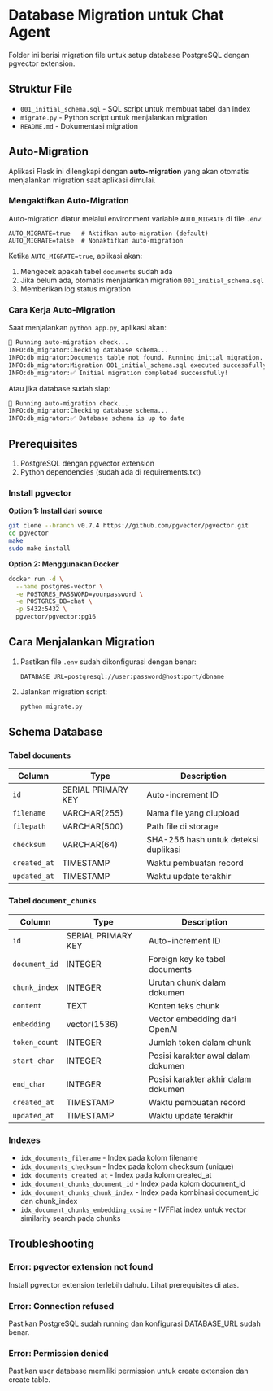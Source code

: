 # Database Migration untuk Chat Agent

Folder ini berisi migration file untuk setup database PostgreSQL dengan pgvector extension.

## Struktur File

- `001_initial_schema.sql` - SQL script untuk membuat tabel dan index
- `migrate.py` - Python script untuk menjalankan migration
- `README.md` - Dokumentasi migration

## Auto-Migration

Aplikasi Flask ini dilengkapi dengan **auto-migration** yang akan otomatis menjalankan migration saat aplikasi dimulai.

### Mengaktifkan Auto-Migration

Auto-migration diatur melalui environment variable `AUTO_MIGRATE` di file `.env`:

```env
AUTO_MIGRATE=true   # Aktifkan auto-migration (default)
AUTO_MIGRATE=false  # Nonaktifkan auto-migration
```

Ketika `AUTO_MIGRATE=true`, aplikasi akan:
1. Mengecek apakah tabel `documents` sudah ada
2. Jika belum ada, otomatis menjalankan migration `001_initial_schema.sql`
3. Memberikan log status migration

### Cara Kerja Auto-Migration

Saat menjalankan `python app.py`, aplikasi akan:

```bash
🔄 Running auto-migration check...
INFO:db_migrator:Checking database schema...
INFO:db_migrator:Documents table not found. Running initial migration...
INFO:db_migrator:Migration 001_initial_schema.sql executed successfully
INFO:db_migrator:✅ Initial migration completed successfully!
```

Atau jika database sudah siap:

```bash
🔄 Running auto-migration check...
INFO:db_migrator:Checking database schema...
INFO:db_migrator:✅ Database schema is up to date
```

## Prerequisites

1. PostgreSQL dengan pgvector extension
2. Python dependencies (sudah ada di requirements.txt)

### Install pgvector

**Option 1: Install dari source**
```bash
git clone --branch v0.7.4 https://github.com/pgvector/pgvector.git
cd pgvector
make
sudo make install
```

**Option 2: Menggunakan Docker**
```bash
docker run -d \
  --name postgres-vector \
  -e POSTGRES_PASSWORD=yourpassword \
  -e POSTGRES_DB=chat \
  -p 5432:5432 \
  pgvector/pgvector:pg16
```

## Cara Menjalankan Migration

1. Pastikan file `.env` sudah dikonfigurasi dengan benar:
   ```
   DATABASE_URL=postgresql://user:password@host:port/dbname
   ```

2. Jalankan migration script:
   ```bash
   python migrate.py
   ```

## Schema Database

### Tabel `documents`

| Column | Type | Description |
|--------|------|-------------|
| `id` | SERIAL PRIMARY KEY | Auto-increment ID |
| `filename` | VARCHAR(255) | Nama file yang diupload |
| `filepath` | VARCHAR(500) | Path file di storage |
| `checksum` | VARCHAR(64) | SHA-256 hash untuk deteksi duplikasi |
| `created_at` | TIMESTAMP | Waktu pembuatan record |
| `updated_at` | TIMESTAMP | Waktu update terakhir |

### Tabel `document_chunks`

| Column | Type | Description |
|--------|------|-------------|
| `id` | SERIAL PRIMARY KEY | Auto-increment ID |
| `document_id` | INTEGER | Foreign key ke tabel documents |
| `chunk_index` | INTEGER | Urutan chunk dalam dokumen |
| `content` | TEXT | Konten teks chunk |
| `embedding` | vector(1536) | Vector embedding dari OpenAI |
| `token_count` | INTEGER | Jumlah token dalam chunk |
| `start_char` | INTEGER | Posisi karakter awal dalam dokumen |
| `end_char` | INTEGER | Posisi karakter akhir dalam dokumen |
| `created_at` | TIMESTAMP | Waktu pembuatan record |
| `updated_at` | TIMESTAMP | Waktu update terakhir |

### Indexes

- `idx_documents_filename` - Index pada kolom filename
- `idx_documents_checksum` - Index pada kolom checksum (unique)
- `idx_documents_created_at` - Index pada kolom created_at
- `idx_document_chunks_document_id` - Index pada kolom document_id
- `idx_document_chunks_chunk_index` - Index pada kombinasi document_id dan chunk_index
- `idx_document_chunks_embedding_cosine` - IVFFlat index untuk vector similarity search pada chunks

## Troubleshooting

### Error: pgvector extension not found

Install pgvector extension terlebih dahulu. Lihat prerequisites di atas.

### Error: Connection refused

Pastikan PostgreSQL sudah running dan konfigurasi DATABASE_URL sudah benar.

### Error: Permission denied

Pastikan user database memiliki permission untuk create extension dan create table.

